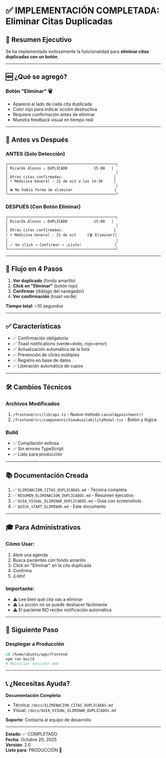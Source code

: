 # ✅ IMPLEMENTACIÓN COMPLETADA: Eliminar Citas Duplicadas

## 🎉 Resumen Ejecutivo

Se ha implementado exitosamente la funcionalidad para **eliminar citas duplicadas con un botón**.

---

## 🆕 ¿Qué se agregó?

### Botón "Eliminar" 🗑️
- Aparece al lado de cada cita duplicada
- Color rojo para indicar acción destructiva
- Requiere confirmación antes de eliminar
- Muestra feedback visual en tiempo real

---

## 📸 Antes vs Después

### ANTES (Solo Detección)
```
┌─────────────────────────────────────────────────┐
│ Ricardo Alonso ⚠️ DUPLICADO            15:00   │
│                                                 │
│ Otras citas confirmadas:                       │
│ • Medicina General - 21 de oct a las 14:30     │
│                                                 │
│ ❌ No había forma de eliminar                   │
└─────────────────────────────────────────────────┘
```

### DESPUÉS (Con Botón Eliminar)
```
┌─────────────────────────────────────────────────┐
│ Ricardo Alonso ⚠️ DUPLICADO            15:00   │
│                                                 │
│ Otras citas confirmadas:                       │
│ • Medicina General - 21 de oct     [🗑️ Eliminar]│
│                                                 │
│ ✅ Un click → Confirmar → ¡Listo!               │
└─────────────────────────────────────────────────┘
```

---

## 🔄 Flujo en 4 Pasos

1. **Ver duplicado** (fondo amarillo)
2. **Click en "Eliminar"** (botón rojo)
3. **Confirmar** (diálogo del navegador)
4. **Ver confirmación** (toast verde)

**Tiempo total**: ~10 segundos

---

## ✅ Características

- ✅ Confirmación obligatoria
- ✅ Toast notifications (verde=éxito, rojo=error)
- ✅ Actualización automática de la lista
- ✅ Prevención de clicks múltiples
- ✅ Registro en base de datos
- ✅ Liberación automática de cupos

---

## 🛠️ Cambios Técnicos

### Archivos Modificados
1. `/frontend/src/lib/api.ts` - Nuevo método `cancelAppointment()`
2. `/frontend/src/components/ViewAvailabilityModal.tsx` - Botón y lógica

### Build
- ✅ Compilación exitosa
- ✅ Sin errores TypeScript
- ✅ Listo para producción

---

## 📚 Documentación Creada

1. ✅ `ELIMINACION_CITAS_DUPLICADAS.md` - Técnica completa
2. ✅ `RESUMEN_ELIMINACION_DUPLICADOS.md` - Resumen ejecutivo
3. ✅ `GUIA_VISUAL_ELIMINAR_DUPLICADOS.md` - Guía con screenshots
4. ✅ `QUICK_START_ELIMINAR.md` - Este documento

---

## 🎓 Para Administrativos

### Cómo Usar:
1. Abre una agenda
2. Busca pacientes con fondo amarillo
3. Click en "Eliminar" en la cita duplicada
4. Confirma
5. ¡Listo!

### Importante:
- ⚠️ Lee bien qué cita vas a eliminar
- ⚠️ La acción no se puede deshacer fácilmente
- ⚠️ El paciente NO recibe notificación automática

---

## 🚀 Siguiente Paso

### Desplegar a Producción
```bash
cd /home/ubuntu/app/frontend
npm run build
# Reiniciar servidor web
```

---

## 📞 ¿Necesitas Ayuda?

**Documentación Completa**:
- Técnica: `/docs/ELIMINACION_CITAS_DUPLICADAS.md`
- Visual: `/docs/GUIA_VISUAL_ELIMINAR_DUPLICADOS.md`

**Soporte**: Contacta al equipo de desarrollo

---

**Estado**: ✅ COMPLETADO  
**Fecha**: Octubre 20, 2025  
**Versión**: 2.0  
**Listo para**: PRODUCCIÓN 🚀
